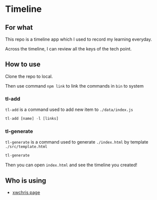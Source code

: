 # Timeline

## For what
This repo is a timeline app which I used to record my learning everyday.

Across the timeline, I can review all the keys of the tech point.

## How to use
Clone the repo to local.

Then use command `npm link` to link the commands in `bin` to system

### tl-add
`tl-add` is a command used to add new item to `./data/index.js`

```javascript
tl-add [name] -l [links]
```

### tl-generate
`tl-generate` is a command used to generate `./index.html` by template `./src/template.html`

```javascript
tl-generate
```

Then you can open `index.html` and see the timeline you created!

## Who is using
- [xwchris page](https://xwchris.github.io)
